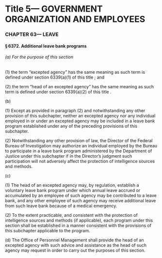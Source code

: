 
# Title 5— GOVERNMENT ORGANIZATION AND EMPLOYEES
### CHAPTER 63— LEAVE
#### § 6372. Additional leave bank programs
###### (a) For the purpose of this section

(1) the term “excepted agency” has the same meaning as such term is defined under section 6339(a)(1) of this title ; and

(2) the term “head of an excepted agency” has the same meaning as such term is defined under section 6339(a)(2) of this title .

(b)

(1) Except as provided in paragraph (2) and notwithstanding any other provision of this subchapter, neither an excepted agency nor any individual employed in or under an excepted agency may be included in a leave bank program established under any of the preceding provisions of this subchapter.

(2) Notwithstanding any other provision of law, the Director of the Federal Bureau of Investigation may authorize an individual employed by the Bureau to participate in a leave bank program administered by the Department of Justice under this subchapter if in the Director’s judgment such participation will not adversely affect the protection of intelligence sources and methods.

(c)

(1) The head of an excepted agency may, by regulation, establish a voluntary leave bank program under which annual leave accrued or accumulated by an employee of such agency may be contributed to a leave bank, and any other employee of such agency may receive additional leave from such leave bank because of a medical emergency.

(2) To the extent practicable, and consistent with the protection of intelligence sources and methods (if applicable), each program under this section shall be established in a manner consistent with the provisions of this subchapter applicable to the program.

(d) The Office of Personnel Management shall provide the head of an excepted agency with such advice and assistance as the head of such agency may request in order to carry out the purposes of this section.
